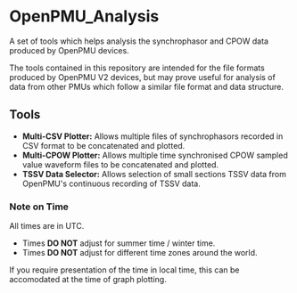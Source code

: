 # OpenPMU_Analysis
A set of tools which helps analysis the synchrophasor and CPOW data produced by OpenPMU devices.

The tools contained in this repository are intended for the file formats produced by OpenPMU V2 devices, but may prove useful for analysis of data from other PMUs which follow a similar file format and data structure.

## Tools

* **Multi-CSV Plotter:**  Allows multiple files of synchrophasors recorded in CSV format to be concatenated and plotted.
* **Multi-CPOW Plotter:**  Allows multiple time synchronised CPOW sampled value waveform files to be concatenated and plotted.
* **TSSV Data Selector:**  Allows selection of small sections TSSV data from OpenPMU's continuous recording of TSSV data.

### Note on Time

All times are in UTC.  

* Times **DO NOT** adjust for summer time / winter time.  
* Times **DO NOT** adjust for different time zones around the world.  

If you require presentation of the time in local time, this can be accomodated at the time of graph plotting.

